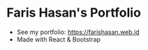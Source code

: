 # Faris Hasan's Portfolio
* See my portfolio: https://farishasan.web.id
* Made with React & Bootstrap

